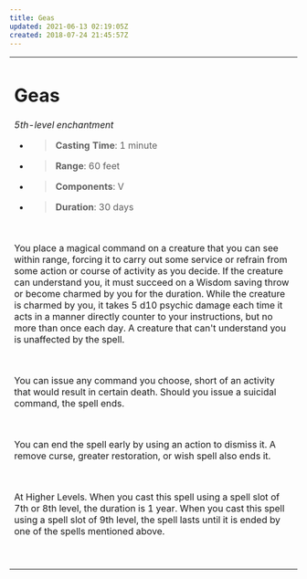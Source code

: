 ```yaml
---
title: Geas
updated: 2021-06-13 02:19:05Z
created: 2018-07-24 21:45:57Z
---
```


<table><tbody><tr class="odd"><td><h1 id="geas"><strong>Geas</strong></h1><p><em>5th-level enchantment</em></p><ul><li><blockquote><p><strong>Casting Time</strong>: 1 minute</p></blockquote></li><li><blockquote><p><strong>Range</strong>: 60 feet</p></blockquote></li><li><blockquote><p><strong>Components</strong>: V</p></blockquote></li><li><blockquote><p><strong>Duration</strong>: 30 days</p></blockquote></li></ul><p> </p><p>You place a magical command on a creature that you can see within range, forcing it to carry out some service or refrain from some action or course of activity as you decide. If the creature can understand you, it must succeed on a Wisdom saving throw or become charmed by you for the duration. While the creature is charmed by you, it takes 5 d10 psychic damage each time it acts in a manner directly counter to your instructions, but no more than once each day. A creature that can't understand you is unaffected by the spell.</p><p> </p><p>You can issue any command you choose, short of an activity that would result in certain death. Should you issue a suicidal command, the spell ends.</p><p> </p><p>You can end the spell early by using an action to dismiss it. A remove curse, greater restoration, or wish spell also ends it.</p><p> </p><p>At Higher Levels. When you cast this spell using a spell slot of 7th or 8th level, the duration is 1 year. When you cast this spell using a spell slot of 9th level, the spell lasts until it is ended by one of the spells mentioned above.</p><p> </p></td></tr></tbody></table>